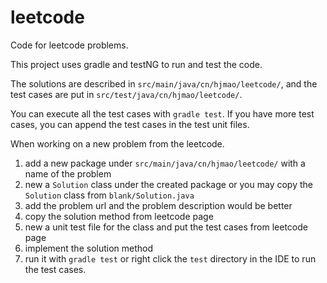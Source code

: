 # leetcode

Code for leetcode problems.

This project uses gradle and testNG to run and test the code.

The solutions are described in `src/main/java/cn/hjmao/leetcode/`,
 and the test cases are put in `src/test/java/cn/hjmao/leetcode/`.

You can execute all the test cases with `gradle test`.
If you have more test cases, you can append the test cases in the test unit files.

When working on a new problem from the leetcode.
 1. add a new package under `src/main/java/cn/hjmao/leetcode/` with a name of the problem
 2. new a `Solution` class under the created package or you may copy the `Solution` class from `blank/Solution.java`
 3. add the problem url and the problem description would be better
 4. copy the solution method from leetcode page
 5. new a unit test file for the class and put the test cases from leetcode page
 6. implement the solution method
 7. run it with `gradle test` or right click the `test` directory in the IDE to run the test cases.
